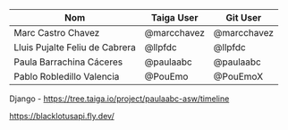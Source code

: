 | Nom                             | Taiga User  | Git User    |
| ------------------------------- | ----------- | ----------- |
| Marc Castro Chavez              | @marcchavez | @marcchavez | 
| Lluis Pujalte Feliu de Cabrera  | @llpfdc     | @llpfdc     | 
| Paula Barrachina Cáceres        | @paulaabc   | @paulaabc   | 
| Pablo Robledillo Valencia       | @PouEmo     | @PouEmoX    | 


Django - https://tree.taiga.io/project/paulaabc-asw/timeline

https://blacklotusapi.fly.dev/

